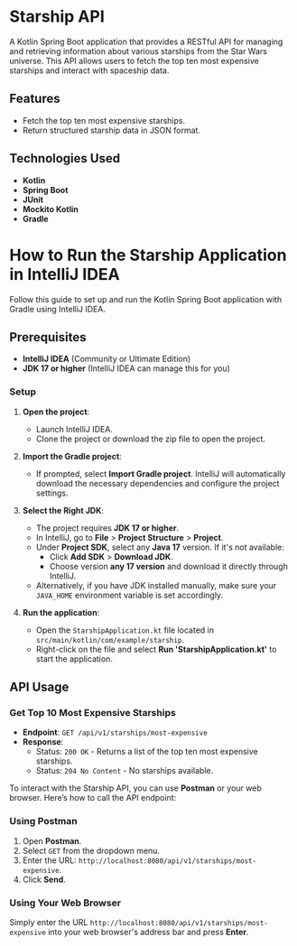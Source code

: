 # Starship API

A Kotlin Spring Boot application that provides a RESTful API for managing and retrieving information about various starships from the Star Wars universe. This API allows users to fetch the top ten most expensive starships and interact with spaceship data.

## Features

- Fetch the top ten most expensive starships.
- Return structured starship data in JSON format.

## Technologies Used

- **Kotlin**
- **Spring Boot**
- **JUnit**
- **Mockito Kotlin**
- **Gradle**

# How to Run the Starship Application in IntelliJ IDEA

Follow this guide to set up and run the Kotlin Spring Boot application with Gradle using IntelliJ IDEA.

## Prerequisites
- **IntelliJ IDEA** (Community or Ultimate Edition)
- **JDK 17 or higher** (IntelliJ IDEA can manage this for you)

### Setup

1. **Open the project**:
   - Launch IntelliJ IDEA.
   - Clone the project or download the zip file to open the project.

2. **Import the Gradle project**:
   - If prompted, select **Import Gradle project**. IntelliJ will automatically download the necessary dependencies and configure the project settings.

3. **Select the Right JDK**:
   - The project requires **JDK 17 or higher**.
   - In IntelliJ, go to **File** > **Project Structure** > **Project**.
   - Under **Project SDK**, select any **Java 17** version. If it's not available:
     - Click **Add SDK** > **Download JDK**.
     - Choose version **any 17 version** and download it directly through IntelliJ.
   - Alternatively, if you have JDK installed manually, make sure your `JAVA_HOME` environment variable is set accordingly.

4. **Run the application**:
   - Open the `StarshipApplication.kt` file located in `src/main/kotlin/com/example/starship`.
   - Right-click on the file and select **Run 'StarshipApplication.kt'** to start the application.

## API Usage

### Get Top 10 Most Expensive Starships

- **Endpoint**: `GET /api/v1/starships/most-expensive`
- **Response**: 
  - Status: `200 OK` - Returns a list of the top ten most expensive starships.
  - Status: `204 No Content` - No starships available.
    

To interact with the Starship API, you can use **Postman** or your web browser. Here’s how to call the API endpoint:

### Using Postman

1. Open **Postman**.
2. Select `GET` from the dropdown menu.
3. Enter the URL: `http://localhost:8080/api/v1/starships/most-expensive`.
4. Click **Send**.

### Using Your Web Browser

Simply enter the URL `http://localhost:8080/api/v1/starships/most-expensive` into your web browser's address bar and press **Enter**.


